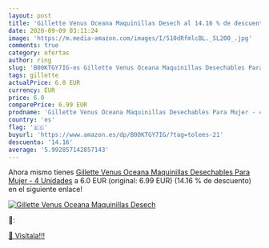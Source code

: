 ```yaml
---
layout: post
title: 'Gillette Venus Oceana Maquinillas Desech al 14.16 % de descuento'
date: 2020-09-09 03:11:24
image: 'https://m.media-amazon.com/images/I/510dRfmlcBL._SL200_.jpg'
comments: true
category: ofertas
author: ring
slug: 'B00KTGY7IG-es Gillette Venus Oceana Maquinillas Desechables Para Mujer -...'
tags: gillette
actualPrice: 6.0 EUR
currency: EUR
price: 6.0
comparePrice: 6.99 EUR
prodname: 'Gillette Venus Oceana Maquinillas Desechables Para Mujer - 4 Unidades'
country: 'es'
flag: '🇪🇸'
buyurl: 'https://www.amazon.es/dp/B00KTGY7IG/?tag=tolees-21'
descuento: '14.16'
average: '5.992857142857143'
---
```


Ahora mismo tienes [Gillette Venus Oceana Maquinillas Desechables Para Mujer - 4 Unidades](https://www.amazon.es/dp/B00KTGY7IG/?tag=tolees-21) a 6.0 EUR (original: 6.99 EUR) (14.16 %  de descuento) en el siguiente enlace!

[![Gillette Venus Oceana Maquinillas Desech](https://m.media-amazon.com/images/I/510dRfmlcBL._SL200_.jpg)](https://www.amazon.es/dp/B00KTGY7IG/?tag=tolees-21)

🔎:


[🛒 Visítala!!!](https://www.amazon.es/dp/B00KTGY7IG/?tag=tolees-21)
